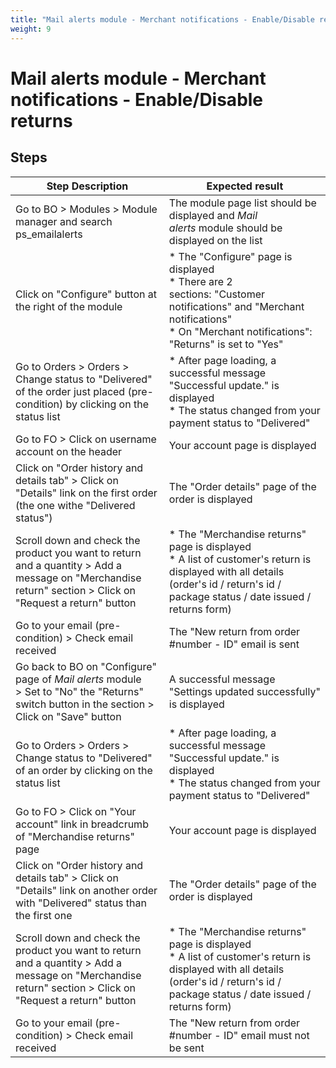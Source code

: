 ```yaml
---
title: "Mail alerts module - Merchant notifications - Enable/Disable returns"
weight: 9
---
```


# Mail alerts module - Merchant notifications - Enable/Disable returns
## Steps
| Step Description | Expected result |
| ----- | ----- |
| Go to BO > Modules > Module manager and search ps_emailalerts | The module page list should be displayed and *Mail alerts* module should be displayed on the list |
| Click on "Configure" button at the right of the module | * The "Configure" page is displayed<br> * There are 2 sections: "Customer notifications" and "Merchant notifications"<br> * On "Merchant notifications": "Returns" is set to "Yes" |
| Go to Orders > Orders > Change status to "Delivered" of the order just placed (pre-condition) by clicking on the status list | * After page loading, a successful message "Successful update." is displayed<br> * The status changed from your payment status to "Delivered" |
| Go to FO > Click on username account on the header | Your account page is displayed |
| Click on "Order history and details tab" > Click on "Details" link on the first order (the one withe "Delivered status") | The "Order details" page of the order is displayed |
| Scroll down and check the product you want to return and a quantity > Add a message on "Merchandise return" section > Click on "Request a return" button | * The "Merchandise returns" page is displayed<br> * A list of customer's return is displayed with all details (order's id / return's id / package status / date issued / returns form) |
| Go to your email (pre-condition) > Check email received | The "New return from order #number - ID" email is sent |
| Go back to BO on "Configure" page of *Mail alerts* module > Set to "No" the "Returns" switch button in the section > Click on "Save" button | A successful message "Settings updated successfully" is displayed |
| Go to Orders > Orders > Change status to "Delivered" of an order by clicking on the status list | * After page loading, a successful message "Successful update." is displayed<br> * The status changed from your payment status to "Delivered" |
| Go to FO > Click on "Your account" link in breadcrumb of "Merchandise returns" page | Your account page is displayed |
| Click on "Order history and details tab" > Click on "Details" link on another order with "Delivered" status than the first one | The "Order details" page of the order is displayed |
| Scroll down and check the product you want to return and a quantity > Add a message on "Merchandise return" section > Click on "Request a return" button | * The "Merchandise returns" page is displayed<br> * A list of customer's return is displayed with all details (order's id / return's id / package status / date issued / returns form) |
| Go to your email (pre-condition) > Check email received | The "New return from order #number - ID" email must not be sent |
